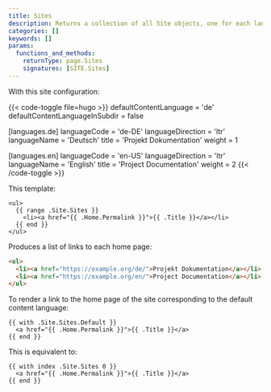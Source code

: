 ```yaml
---
title: Sites
description: Returns a collection of all Site objects, one for each language, ordered by default content language then by language weight.
categories: []
keywords: []
params:
  functions_and_methods:
    returnType: page.Sites
    signatures: [SITE.Sites]
---
```


With this site configuration:

{{< code-toggle file=hugo >}}
defaultContentLanguage = 'de'
defaultContentLanguageInSubdir = false

[languages.de]
languageCode = 'de-DE'
languageDirection = 'ltr'
languageName = 'Deutsch'
title = 'Projekt Dokumentation'
weight = 1

[languages.en]
languageCode = 'en-US'
languageDirection = 'ltr'
languageName = 'English'
title = 'Project Documentation'
weight = 2
{{< /code-toggle >}}

This template:

```go-html-template
<ul>
  {{ range .Site.Sites }}
    <li><a href="{{ .Home.Permalink }}">{{ .Title }}</a></li>
  {{ end }}
</ul>
```

Produces a list of links to each home page:

```html
<ul>
  <li><a href="https://example.org/de/">Projekt Dokumentation</a></li>
  <li><a href="https://example.org/en/">Project Documentation</a></li>
</ul>
```

To render a link to the home page of the site corresponding to the default content language:

```go-html-template
{{ with .Site.Sites.Default }}
  <a href="{{ .Home.Permalink }}">{{ .Title }}</a>
{{ end }}
```

This is equivalent to:

```go-html-template
{{ with index .Site.Sites 0 }}
  <a href="{{ .Home.Permalink }}">{{ .Title }}</a>
{{ end }}
```
